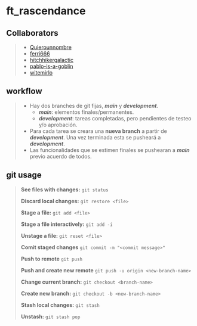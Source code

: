 # ft_rascendance

## Collaborators

> - [Quierounnombre](https://github.com/Quierounnombre)
> - [ferri666](https://github.com/ferri666)
> - [hitchhikergalactic](https://github.com/hitchhikergalactic)
> - [pablo-is-a-goblin](https://github.com/pablo-is-a-goblin)
> - [witemirlo](https://github.com/witemirlo)

## workflow

> - Hay dos branches de git fijas, ***main*** y ***development***.
>   - ***main***: elementos finales/permanentes.
>   - ***development***: tareas completadas, pero pendientes de testeo y/o aprobación.
> - Para cada tarea se creara una **nueva branch** a partir de ***development***. Una vez terminada esta se pusheará a ***development***.
> - Las funcionalidades que se estimen finales se pushearan a ***main*** previo acuerdo de todos.

## git usage

> **See files with changes:** `git status`
>
> **Discard local changes:** `git restore <file>`
>
> **Stage a file:** `git add <file>`
>
> **Stage a file interactively:** `git add -i`
>
> **Unstage a file:** `git reset <file>`
>
> **Comit staged changes** `git commit -m "<commit message>"`
>
> **Push to remote** `git push`
>
> **Push and create new remote** `git push -u origin <new-branch-name>`
>
> **Change current branch:** `git checkout <branch-name>`
>
> **Create new branch:** `git checkout -b <new-branch-name>`
>
> **Stash local changes:** `git stash`
>
> **Unstash:** `git stash pop`
